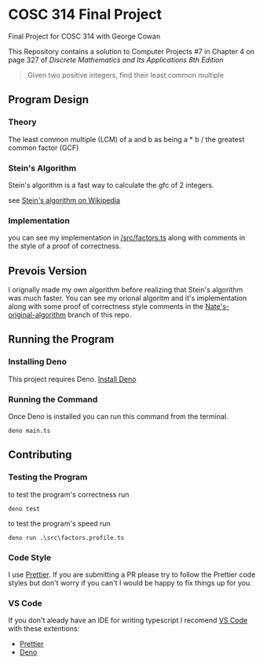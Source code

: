 # COSC 314 Final Project

Final Project for COSC 314 with George Cowan

This Repository contains a solution to Computer Projects #7 in Chapter 4 on page 327 of _Discrete Mathematics and Its Applications 8th Edition_

> Given two positive integers, find their least common multiple

## Program Design

### Theory

The least common multiple (LCM) of a and b as being a \* b / the greatest common factor (GCF)

### Stein's Algorithm

Stein's algorithm is a fast way to calculate the gfc of 2 integers.

see [Stein's algorithm on Wikipedia](https://en.wikipedia.org/wiki/Binary_GCD_algorithm)

### Implementation

you can see my implementation in [/src/factors.ts](./src/factors.ts) along with comments in the style of a proof of correctness.

## Prevois Version

I orignally made my own algorithm before realizing that Stein's algorithm was much faster. You can see my orional algoritm and it's implementation along with some proof of correctness style comments in the [Nate's-original-algorithm](https://github.com/nstringham/COSC-314-Final-Project/tree/Nate's-original-algorithm) branch of this repo.

## Running the Program

### Installing Deno

This project requires Deno. [Install Deno](https://deno.land/#installation)

### Running the Command

Once Deno is installed you can run this command from the terminal.

```
deno main.ts
```

## Contributing

### Testing the Program

to test the program's correctness run

```
deno test
```

to test the program's speed run

```
deno run .\src\factors.profile.ts
```

### Code Style

I use [Prettier](https://prettier.io/). If you are submitting a PR please try to follow the Prettier code styles but don't worry if you can't I would be happy to fix things up for you.

### VS Code

If you don't aleady have an IDE for writing typescript I recomend [VS Code](https://code.visualstudio.com/) with these extentions:

- [Prettier](https://marketplace.visualstudio.com/items?itemName=esbenp.prettier-vscode)
- [Deno](https://marketplace.visualstudio.com/items?itemName=denoland.vscode-deno)
